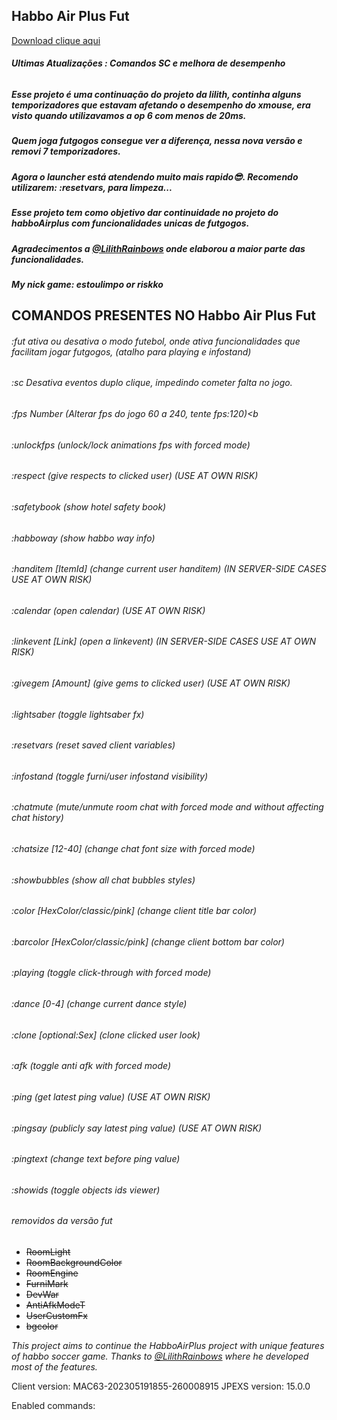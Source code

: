 ## Habbo Air Plus Fut
<a href="https://github.com/rafaelparenza/HabboAirPlusFut/releases/download/habbo/HabboAirPlusFut.zip">Download clique aqui</a>
###### <b>Ultimas Atualizações : Comandos SC e melhora de desempenho</b>


##### Esse projeto é uma continuação do projeto  da lilith, continha alguns temporizadores que estavam afetando o desempenho do xmouse, era visto quando utilizavamos a op 6 com menos de 20ms.
##### Quem joga futgogos consegue ver a diferença, nessa nova versão e removi 7 temporizadores.
##### Agora o launcher está atendendo muito mais rapido😎. Recomendo utilizarem: :resetvars, para limpeza...
##### Esse projeto tem como objetivo dar continuidade no projeto do habboAirplus com funcionalidades unicas de futgogos.
##### Agradecimentos a <a href="https://github.com/LilithRainbows/HabboAirPlus">@LilithRainbows</a> onde elaborou a maior parte das funcionalidades.
##### My nick game: estoulimpo or riskko

## COMANDOS PRESENTES NO Habbo Air Plus Fut

###### :fut ativa ou desativa o modo futebol, onde ativa funcionalidades que facilitam jogar futgogos, *(atalho para playing e infostand)*
###### :sc Desativa eventos duplo clique, impedindo cometer falta no jogo.

###### :fps Number (Alterar fps do jogo 60 a 240, tente fps:120)<b
###### :unlockfps (unlock/lock animations fps with forced mode)
###### :respect (give respects to clicked user) (USE AT OWN RISK)
###### :safetybook (show hotel safety book)
###### :habboway (show habbo way info)
###### :handitem [ItemId] (change current user handitem) (IN SERVER-SIDE CASES USE AT OWN RISK)
###### :calendar (open calendar) (USE AT OWN RISK)
###### :linkevent [Link] (open a linkevent) (IN SERVER-SIDE CASES USE AT OWN RISK)
###### :givegem [Amount] (give gems to clicked user) (USE AT OWN RISK)
###### :lightsaber (toggle lightsaber fx)
###### :resetvars (reset saved client variables)
###### :infostand (toggle furni/user infostand visibility)
###### :chatmute (mute/unmute room chat with forced mode and without affecting chat history)
###### :chatsize [12-40] (change chat font size with forced mode)
###### :showbubbles (show all chat bubbles styles)
###### :color [HexColor/classic/pink] (change client title bar color)
###### :barcolor [HexColor/classic/pink] (change client bottom bar color)
###### :playing (toggle click-through with forced mode)
###### :dance [0-4] (change current dance style)
###### :clone [optional:Sex] (clone clicked user look)
###### :afk (toggle anti afk with forced mode)
###### :ping (get latest ping value) (USE AT OWN RISK)
###### :pingsay (publicly say latest ping value) (USE AT OWN RISK)
###### :pingtext (change text before ping value)
###### :showids (toggle objects ids viewer)

###### removidos da versão fut
- ~~RoomLight~~
- ~~RoomBackgroundColor~~
- ~~RoomEngine~~
- ~~FurniMark~~
- ~~DevWar~~
- ~~AntiAfkModeT~~
- ~~UserCustomFx~~
- ~~bgcolor~~

<i>
This project aims to continue the HabboAirPlus project with unique features of habbo soccer game.
Thanks to <a href="https://github.com/LilithRainbows/HabboAirPlus">@LilithRainbows</a> where he developed most of the features.</i>

<p class="has-line-data" data-line-start="7" data-line-end="9">Client version: MAC63-202305191855-260008915
JPEXS version: 15.0.0</p>
<p class="has-line-data" data-line-start="10" data-line-end="45">Enabled commands:</p>

